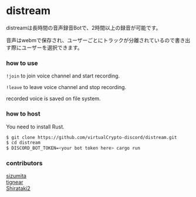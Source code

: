 # distream

distreamは長時間の音声録音Botで、2時間以上の録音が可能です。

音声はwebmで保存され、ユーザーごとにトラックが分離されているので書き出す際にユーザーを選択できます。

### how to use

`!join` to join voice channel and start recording.

`!leave` to leave voice channel and stop recording.

recorded voice is saved on file system.

### how to host

You need to install Rust.

```bash
$ git clone https://github.com/virtualCrypto-discord/distream.git
$ cd distream
$ DISCORD_BOT_TOKEN=<your bot token here> cargo run
```

### contributors

[sizumita](https://github.com/sizumita) \
[tignear](https://github.com/tignear) \
[Shirataki2](https://github.com/Shirataki2)
